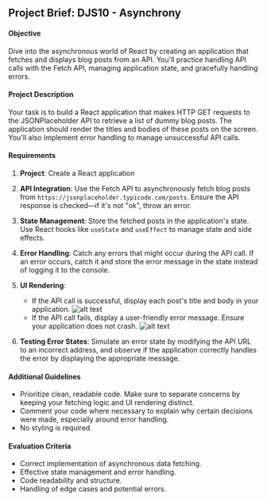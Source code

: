 ## Project Brief: DJS10 - Asynchrony

#### Objective

Dive into the asynchronous world of React by creating an application that fetches and displays blog posts from an API. You'll practice handling API calls with the Fetch API, managing application state, and gracefully handling errors.

#### Project Description

Your task is to build a React application that makes HTTP GET requests to the JSONPlaceholder API to retrieve a list of dummy blog posts. The application should render the titles and bodies of these posts on the screen. You'll also implement error handling to manage unsuccessful API calls.

#### Requirements

1. **Project**: Create a React application

1. **API Integration**: Use the Fetch API to asynchronously fetch blog posts from `https://jsonplaceholder.typicode.com/posts`. Ensure the API response is checked—if it's not "ok", throw an error.
1. **State Management**: Store the fetched posts in the application's state. Use React hooks like `useState` and `useEffect` to manage state and side effects.
1. **Error Handling**: Catch any errors that might occur during the API call. If an error occurs, catch it and store the error message in the state instead of logging it to the console.
1. **UI Rendering**:
    - If the API call is successful, display each post's title and body in your application.
      ![alt text](images/blog-posts.png)
    - If the API call fails, display a user-friendly error message. Ensure your application does not crash.
      ![alt text](images/error-message.png)
1. **Testing Error States**: Simulate an error state by modifying the API URL to an incorrect address, and observe if the application correctly handles the error by displaying the appropriate message.

#### Additional Guidelines

-   Prioritize clean, readable code. Make sure to separate concerns by keeping your fetching logic and UI rendering distinct.
-   Comment your code where necessary to explain why certain decisions were made, especially around error handling.
-   No styling is required.

#### Evaluation Criteria

-   Correct implementation of asynchronous data fetching.
-   Effective state management and error handling.
-   Code readability and structure.
-   Handling of edge cases and potential errors.
